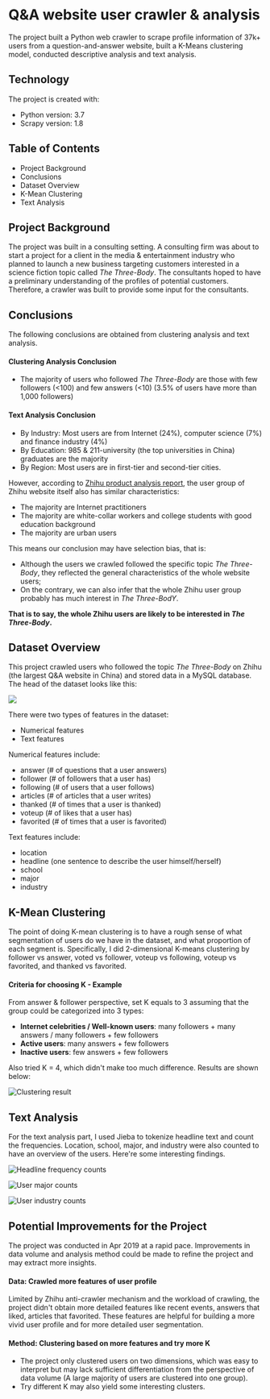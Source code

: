 # Q&A website user crawler & analysis
The project built a Python web crawler to scrape profile information of 37k+ users from a question-and-answer website, built a K-Means clustering model, conducted descriptive analysis and text analysis.

## Technology
The project is created with:
* Python version: 3.7
* Scrapy version: 1.8

## Table of Contents
* Project Background
* Conclusions
* Dataset Overview
* K-Mean Clustering
* Text Analysis

## Project Background
The project was built in a consulting setting. A consulting firm was about to start a project for a client in the media & entertainment industry who planned to launch a new business targeting customers interested in a science fiction topic called *The Three-Body*. The consultants hoped to have a preliminary understanding of the profiles of potential customers. Therefore, a crawler was built to provide some input for the consultants.

## Conclusions
The following conclusions are obtained from clustering analysis and text analysis.
#### Clustering Analysis Conclusion
* The majority of users who followed *The Three-Body* are those with few followers (<100) and few answers (<10)
(3.5% of users have more than 1,000 followers)

#### Text Analysis Conclusion
* By Industry: Most users are from Internet (24%), computer science (7%) and finance industry (4%)
* By Education: 985 & 211-university (the top universities in China) graduates are the majority
* By Region: Most users are in first-tier and second-tier cities.

However, according to [Zhihu product analysis report](https://zhuanlan.zhihu.com/p/25844273), the user group of Zhihu website itself also has similar characteristics:
* The majority are Internet practitioners
* The majority are white-collar workers and college students with good education background
* The majority are urban users

This means our conclusion may have selection bias, that is:
* Although the users we crawled followed the specific topic *The Three-Body*, they reflected the general characteristics of the whole website users;
* On the contrary, we can also infer that the whole Zhihu user group probably has much interest in *The Three-BodY*.

<b>That is to say, the whole Zhihu users are likely to be interested in *The Three-Body*.</b>

## Dataset Overview
This project crawled users who followed the topic *The Three-Body* on Zhihu (the largest Q&A website in China) and stored data in a MySQL database. The head of the dataset looks like this:

![](https://github.com/tracyzg1818/Q-A-Website-Crawler-Analysis/blob/master/crawler/User%20dataset%20head.png?raw=true)

There were two types of features in the dataset:
* Numerical features  
* Text features

Numerical features include:
* answer (# of questions that a user answers)
* follower (# of followers that a user has)
* following (# of users that a user follows)
* articles (# of articles that a user writes)
* thanked (# of times that a user is thanked)
* voteup (# of likes that a user has)
* favorited (# of times that a user is favorited)

Text features include:
* location
* headline (one sentence to describe the user himself/herself)
* school
* major
* industry

## K-Mean Clustering
The point of doing K-mean clustering is to have a rough sense of what segmentation of users do we have in the dataset, and what proportion of each segment is. Specifically, I did 2-dimensional K-means clustering by follower vs answer, voted vs follower, voteup vs following, voteup vs favorited, and thanked vs favorited.

#### Criteria for choosing K - Example
From answer & follower perspective, set K equals to 3 assuming that the group could be categorized into 3 types:
* <b>Internet celebrities / Well-known users</b>: many followers + many answers / many followers + few followers
* <b>Active users</b>: many answers + few followers
* <b>Inactive users</b>: few answers + few followers

Also tried K = 4, which didn't make too much difference. Results are shown below:

![Clustering result](https://github.com/tracyzg1818/Q-A-Website-Crawler-Analysis/blob/master/Analysis/follower_answer_clustering.png?raw=true)

## Text Analysis
For the text analysis part, I used Jieba to tokenize headline text and count the frequencies. Location, school, major, and industry were also counted to have an overview of the users. Here're some interesting findings.

![Headline frequency counts](https://github.com/tracyzg1818/Q-A-Website-Crawler-Analysis/blob/master/Analysis/headline_analysis_result.png?raw=true)

![User major counts](https://github.com/tracyzg1818/Q-A-Website-Crawler-Analysis/blob/master/Analysis/User_major_counts.png?raw=true)

![User industry counts](https://github.com/tracyzg1818/Q-A-Website-Crawler-Analysis/blob/master/Analysis/User_industry_counts.png?raw=true)


## Potential Improvements for the Project
The project was conducted in Apr 2019 at a rapid pace. Improvements in data volume and analysis method could be made to refine the project and may extract more insights.

#### Data: Crawled more features of user profile
Limited by Zhihu anti-crawler mechanism and the workload of crawling, the project didn't obtain more detailed features like recent events, answers that liked, articles that favorited. These features are helpful for building a more vivid user profile and for more detailed user segmentation.

#### Method: Clustering based on more features and try more K
- The project only clustered users on two dimensions, which was easy to interpret but may lack sufficient differentiation from the perspective of data volume (A large majority of users are clustered into one group). 
- Try different K may also yield some interesting clusters. 
